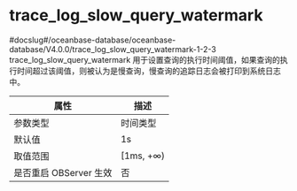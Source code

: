 trace_log_slow_query_watermark 
===================================================
#docslug#/oceanbase-database/oceanbase-database/V4.0.0/trace_log_slow_query_watermark-1-2-3
trace_log_slow_query_watermark 用于设置查询的执行时间阈值，如果查询的执行时间超过该阈值，则被认为是慢查询，慢查询的追踪日志会被打印到系统日志中。


|      **属性**      |   **描述**   |
|------------------|------------|
| 参数类型             | 时间类型       |
| 默认值              | 1s      |
| 取值范围             | \[1ms, +∞) |
| 是否重启 OBServer 生效 | 否          |
